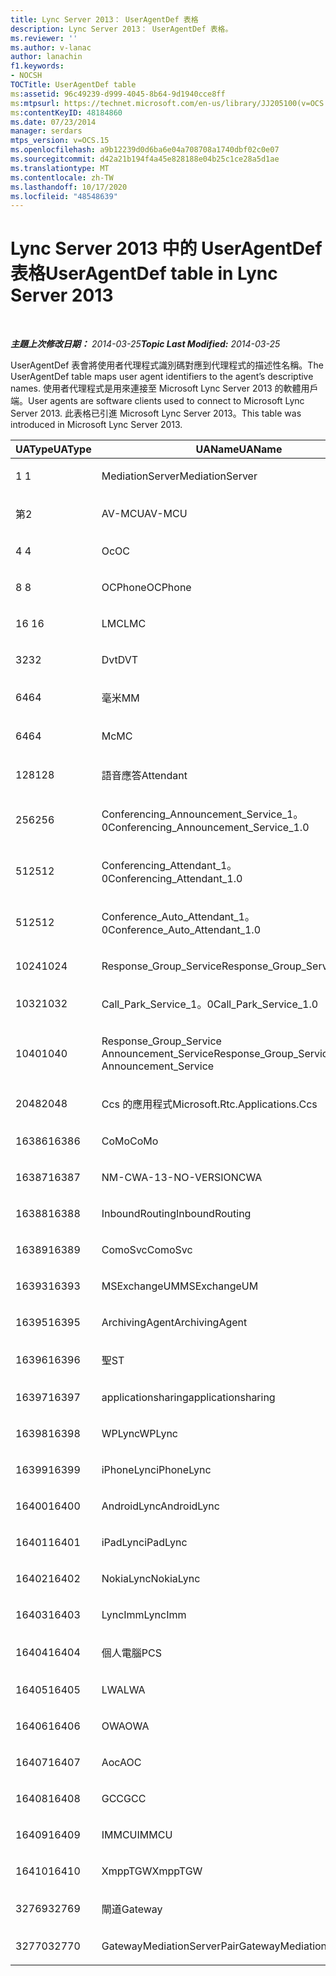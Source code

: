 ```yaml
---
title: Lync Server 2013： UserAgentDef 表格
description: Lync Server 2013： UserAgentDef 表格。
ms.reviewer: ''
ms.author: v-lanac
author: lanachin
f1.keywords:
- NOCSH
TOCTitle: UserAgentDef table
ms:assetid: 96c49239-d999-4045-8b64-9d1940cce8ff
ms:mtpsurl: https://technet.microsoft.com/en-us/library/JJ205100(v=OCS.15)
ms:contentKeyID: 48184860
ms.date: 07/23/2014
manager: serdars
mtps_version: v=OCS.15
ms.openlocfilehash: a9b12239d0d6ba6e04a708708a1740dbf02c0e07
ms.sourcegitcommit: d42a21b194f4a45e828188e04b25c1ce28a5d1ae
ms.translationtype: MT
ms.contentlocale: zh-TW
ms.lasthandoff: 10/17/2020
ms.locfileid: "48548639"
---
```

# <a name="useragentdef-table-in-lync-server-2013"></a><span data-ttu-id="85ed5-103">Lync Server 2013 中的 UserAgentDef 表格</span><span class="sxs-lookup"><span data-stu-id="85ed5-103">UserAgentDef table in Lync Server 2013</span></span>

<div data-xmlns="http://www.w3.org/1999/xhtml">

<div class="topic" data-xmlns="http://www.w3.org/1999/xhtml" data-msxsl="urn:schemas-microsoft-com:xslt" data-cs="https://msdn.microsoft.com/">

<div data-asp="https://msdn2.microsoft.com/asp">



</div>

<div id="mainSection">

<div id="mainBody">

<span> </span>

<span data-ttu-id="85ed5-104">_**主題上次修改日期：** 2014-03-25_</span><span class="sxs-lookup"><span data-stu-id="85ed5-104">_**Topic Last Modified:** 2014-03-25_</span></span>

<span data-ttu-id="85ed5-105">UserAgentDef 表會將使用者代理程式識別碼對應到代理程式的描述性名稱。</span><span class="sxs-lookup"><span data-stu-id="85ed5-105">The UserAgentDef table maps user agent identifiers to the agent’s descriptive names.</span></span> <span data-ttu-id="85ed5-106">使用者代理程式是用來連接至 Microsoft Lync Server 2013 的軟體用戶端。</span><span class="sxs-lookup"><span data-stu-id="85ed5-106">User agents are software clients used to connect to Microsoft Lync Server 2013.</span></span> <span data-ttu-id="85ed5-107">此表格已引進 Microsoft Lync Server 2013。</span><span class="sxs-lookup"><span data-stu-id="85ed5-107">This table was introduced in Microsoft Lync Server 2013.</span></span>


<table>
<colgroup>
<col style="width: 33%" />
<col style="width: 33%" />
<col style="width: 33%" />
</colgroup>
<thead>
<tr class="header">
<th><span data-ttu-id="85ed5-108">UAType</span><span class="sxs-lookup"><span data-stu-id="85ed5-108">UAType</span></span></th>
<th><span data-ttu-id="85ed5-109">UAName</span><span class="sxs-lookup"><span data-stu-id="85ed5-109">UAName</span></span></th>
<th><span data-ttu-id="85ed5-110">UACategory</span><span class="sxs-lookup"><span data-stu-id="85ed5-110">UACategory</span></span></th>
</tr>
</thead>
<tbody>
<tr class="odd">
<td><p><span data-ttu-id="85ed5-111">1 </span><span class="sxs-lookup"><span data-stu-id="85ed5-111">1</span></span></p></td>
<td><p><span data-ttu-id="85ed5-112">MediationServer</span><span class="sxs-lookup"><span data-stu-id="85ed5-112">MediationServer</span></span></p></td>
<td><p><span data-ttu-id="85ed5-113">MediationServer</span><span class="sxs-lookup"><span data-stu-id="85ed5-113">MediationServer</span></span></p></td>
</tr>
<tr class="even">
<td><p><span data-ttu-id="85ed5-114">第</span><span class="sxs-lookup"><span data-stu-id="85ed5-114">2</span></span></p></td>
<td><p><span data-ttu-id="85ed5-115">AV-MCU</span><span class="sxs-lookup"><span data-stu-id="85ed5-115">AV-MCU</span></span></p></td>
<td><p><span data-ttu-id="85ed5-116">AV-MCU</span><span class="sxs-lookup"><span data-stu-id="85ed5-116">AV-MCU</span></span></p></td>
</tr>
<tr class="odd">
<td><p><span data-ttu-id="85ed5-117">4 </span><span class="sxs-lookup"><span data-stu-id="85ed5-117">4</span></span></p></td>
<td><p><span data-ttu-id="85ed5-118">Oc</span><span class="sxs-lookup"><span data-stu-id="85ed5-118">OC</span></span></p></td>
<td><p><span data-ttu-id="85ed5-119">Oc</span><span class="sxs-lookup"><span data-stu-id="85ed5-119">OC</span></span></p></td>
</tr>
<tr class="even">
<td><p><span data-ttu-id="85ed5-120">8 </span><span class="sxs-lookup"><span data-stu-id="85ed5-120">8</span></span></p></td>
<td><p><span data-ttu-id="85ed5-121">OCPhone</span><span class="sxs-lookup"><span data-stu-id="85ed5-121">OCPhone</span></span></p></td>
<td><p><span data-ttu-id="85ed5-122">OCPhone</span><span class="sxs-lookup"><span data-stu-id="85ed5-122">OCPhone</span></span></p></td>
</tr>
<tr class="odd">
<td><p><span data-ttu-id="85ed5-123">16 </span><span class="sxs-lookup"><span data-stu-id="85ed5-123">16</span></span></p></td>
<td><p><span data-ttu-id="85ed5-124">LMC</span><span class="sxs-lookup"><span data-stu-id="85ed5-124">LMC</span></span></p></td>
<td><p><span data-ttu-id="85ed5-125">LMC</span><span class="sxs-lookup"><span data-stu-id="85ed5-125">LMC</span></span></p></td>
</tr>
<tr class="even">
<td><p><span data-ttu-id="85ed5-126">32</span><span class="sxs-lookup"><span data-stu-id="85ed5-126">32</span></span></p></td>
<td><p><span data-ttu-id="85ed5-127">Dvt</span><span class="sxs-lookup"><span data-stu-id="85ed5-127">DVT</span></span></p></td>
<td><p><span data-ttu-id="85ed5-128">Dvt</span><span class="sxs-lookup"><span data-stu-id="85ed5-128">DVT</span></span></p></td>
</tr>
<tr class="odd">
<td><p><span data-ttu-id="85ed5-129">64</span><span class="sxs-lookup"><span data-stu-id="85ed5-129">64</span></span></p></td>
<td><p><span data-ttu-id="85ed5-130">毫米</span><span class="sxs-lookup"><span data-stu-id="85ed5-130">MM</span></span></p></td>
<td><p><span data-ttu-id="85ed5-131">毫米</span><span class="sxs-lookup"><span data-stu-id="85ed5-131">MM</span></span></p></td>
</tr>
<tr class="even">
<td><p><span data-ttu-id="85ed5-132">64</span><span class="sxs-lookup"><span data-stu-id="85ed5-132">64</span></span></p></td>
<td><p><span data-ttu-id="85ed5-133">Mc</span><span class="sxs-lookup"><span data-stu-id="85ed5-133">MC</span></span></p></td>
<td><p><span data-ttu-id="85ed5-134">毫米</span><span class="sxs-lookup"><span data-stu-id="85ed5-134">MM</span></span></p></td>
</tr>
<tr class="odd">
<td><p><span data-ttu-id="85ed5-135">128</span><span class="sxs-lookup"><span data-stu-id="85ed5-135">128</span></span></p></td>
<td><p><span data-ttu-id="85ed5-136">語音應答</span><span class="sxs-lookup"><span data-stu-id="85ed5-136">Attendant</span></span></p></td>
<td><p><span data-ttu-id="85ed5-137">語音應答</span><span class="sxs-lookup"><span data-stu-id="85ed5-137">Attendant</span></span></p></td>
</tr>
<tr class="even">
<td><p><span data-ttu-id="85ed5-138">256</span><span class="sxs-lookup"><span data-stu-id="85ed5-138">256</span></span></p></td>
<td><p><span data-ttu-id="85ed5-139">Conferencing_Announcement_Service_1。0</span><span class="sxs-lookup"><span data-stu-id="85ed5-139">Conferencing_Announcement_Service_1.0</span></span></p></td>
<td><p><span data-ttu-id="85ed5-140">Cas</span><span class="sxs-lookup"><span data-stu-id="85ed5-140">CAS</span></span></p></td>
</tr>
<tr class="odd">
<td><p><span data-ttu-id="85ed5-141">512</span><span class="sxs-lookup"><span data-stu-id="85ed5-141">512</span></span></p></td>
<td><p><span data-ttu-id="85ed5-142">Conferencing_Attendant_1。0</span><span class="sxs-lookup"><span data-stu-id="85ed5-142">Conferencing_Attendant_1.0</span></span></p></td>
<td><p><span data-ttu-id="85ed5-143">Caa</span><span class="sxs-lookup"><span data-stu-id="85ed5-143">CAA</span></span></p></td>
</tr>
<tr class="even">
<td><p><span data-ttu-id="85ed5-144">512</span><span class="sxs-lookup"><span data-stu-id="85ed5-144">512</span></span></p></td>
<td><p><span data-ttu-id="85ed5-145">Conference_Auto_Attendant_1。0</span><span class="sxs-lookup"><span data-stu-id="85ed5-145">Conference_Auto_Attendant_1.0</span></span></p></td>
<td><p><span data-ttu-id="85ed5-146">Caa</span><span class="sxs-lookup"><span data-stu-id="85ed5-146">CAA</span></span></p></td>
</tr>
<tr class="odd">
<td><p><span data-ttu-id="85ed5-147">1024</span><span class="sxs-lookup"><span data-stu-id="85ed5-147">1024</span></span></p></td>
<td><p><span data-ttu-id="85ed5-148">Response_Group_Service</span><span class="sxs-lookup"><span data-stu-id="85ed5-148">Response_Group_Service</span></span></p></td>
<td><p><span data-ttu-id="85ed5-149">RG</span><span class="sxs-lookup"><span data-stu-id="85ed5-149">RGS</span></span></p></td>
</tr>
<tr class="even">
<td><p><span data-ttu-id="85ed5-150">1032</span><span class="sxs-lookup"><span data-stu-id="85ed5-150">1032</span></span></p></td>
<td><p><span data-ttu-id="85ed5-151">Call_Park_Service_1。0</span><span class="sxs-lookup"><span data-stu-id="85ed5-151">Call_Park_Service_1.0</span></span></p></td>
<td><p><span data-ttu-id="85ed5-152">Cps</span><span class="sxs-lookup"><span data-stu-id="85ed5-152">CPS</span></span></p></td>
</tr>
<tr class="odd">
<td><p><span data-ttu-id="85ed5-153">1040</span><span class="sxs-lookup"><span data-stu-id="85ed5-153">1040</span></span></p></td>
<td><p><span data-ttu-id="85ed5-154">Response_Group_Service Announcement_Service</span><span class="sxs-lookup"><span data-stu-id="85ed5-154">Response_Group_Service Announcement_Service</span></span></p></td>
<td><p><span data-ttu-id="85ed5-155">AS</span><span class="sxs-lookup"><span data-stu-id="85ed5-155">AS</span></span></p></td>
</tr>
<tr class="even">
<td><p><span data-ttu-id="85ed5-156">2048</span><span class="sxs-lookup"><span data-stu-id="85ed5-156">2048</span></span></p></td>
<td><p><span data-ttu-id="85ed5-157">Ccs 的應用程式</span><span class="sxs-lookup"><span data-stu-id="85ed5-157">Microsoft.Rtc.Applications.Ccs</span></span></p></td>
<td><p><span data-ttu-id="85ed5-158">Ccs</span><span class="sxs-lookup"><span data-stu-id="85ed5-158">CCS</span></span></p></td>
</tr>
<tr class="odd">
<td><p><span data-ttu-id="85ed5-159">16386</span><span class="sxs-lookup"><span data-stu-id="85ed5-159">16386</span></span></p></td>
<td><p><span data-ttu-id="85ed5-160">CoMo</span><span class="sxs-lookup"><span data-stu-id="85ed5-160">CoMo</span></span></p></td>
<td><p><span data-ttu-id="85ed5-161">CoMo</span><span class="sxs-lookup"><span data-stu-id="85ed5-161">CoMo</span></span></p></td>
</tr>
<tr class="even">
<td><p><span data-ttu-id="85ed5-162">16387</span><span class="sxs-lookup"><span data-stu-id="85ed5-162">16387</span></span></p></td>
<td><p><span data-ttu-id="85ed5-163">NM-CWA-13-NO-VERSION</span><span class="sxs-lookup"><span data-stu-id="85ed5-163">CWA</span></span></p></td>
<td><p><span data-ttu-id="85ed5-164">NM-CWA-13-NO-VERSION</span><span class="sxs-lookup"><span data-stu-id="85ed5-164">CWA</span></span></p></td>
</tr>
<tr class="odd">
<td><p><span data-ttu-id="85ed5-165">16388</span><span class="sxs-lookup"><span data-stu-id="85ed5-165">16388</span></span></p></td>
<td><p><span data-ttu-id="85ed5-166">InboundRouting</span><span class="sxs-lookup"><span data-stu-id="85ed5-166">InboundRouting</span></span></p></td>
<td><p><span data-ttu-id="85ed5-167">InboundRouting</span><span class="sxs-lookup"><span data-stu-id="85ed5-167">InboundRouting</span></span></p></td>
</tr>
<tr class="even">
<td><p><span data-ttu-id="85ed5-168">16389</span><span class="sxs-lookup"><span data-stu-id="85ed5-168">16389</span></span></p></td>
<td><p><span data-ttu-id="85ed5-169">ComoSvc</span><span class="sxs-lookup"><span data-stu-id="85ed5-169">ComoSvc</span></span></p></td>
<td><p><span data-ttu-id="85ed5-170">ComoSvc</span><span class="sxs-lookup"><span data-stu-id="85ed5-170">ComoSvc</span></span></p></td>
</tr>
<tr class="odd">
<td><p><span data-ttu-id="85ed5-171">16393</span><span class="sxs-lookup"><span data-stu-id="85ed5-171">16393</span></span></p></td>
<td><p><span data-ttu-id="85ed5-172">MSExchangeUM</span><span class="sxs-lookup"><span data-stu-id="85ed5-172">MSExchangeUM</span></span></p></td>
<td><p><span data-ttu-id="85ed5-173">ExUM</span><span class="sxs-lookup"><span data-stu-id="85ed5-173">ExUM</span></span></p></td>
</tr>
<tr class="even">
<td><p><span data-ttu-id="85ed5-174">16395</span><span class="sxs-lookup"><span data-stu-id="85ed5-174">16395</span></span></p></td>
<td><p><span data-ttu-id="85ed5-175">ArchivingAgent</span><span class="sxs-lookup"><span data-stu-id="85ed5-175">ArchivingAgent</span></span></p></td>
<td><p><span data-ttu-id="85ed5-176">ARCHAGENT</span><span class="sxs-lookup"><span data-stu-id="85ed5-176">ARCHAGENT</span></span></p></td>
</tr>
<tr class="odd">
<td><p><span data-ttu-id="85ed5-177">16396</span><span class="sxs-lookup"><span data-stu-id="85ed5-177">16396</span></span></p></td>
<td><p><span data-ttu-id="85ed5-178">聖</span><span class="sxs-lookup"><span data-stu-id="85ed5-178">ST</span></span></p></td>
<td><p><span data-ttu-id="85ed5-179">聖</span><span class="sxs-lookup"><span data-stu-id="85ed5-179">ST</span></span></p></td>
</tr>
<tr class="even">
<td><p><span data-ttu-id="85ed5-180">16397</span><span class="sxs-lookup"><span data-stu-id="85ed5-180">16397</span></span></p></td>
<td><p><span data-ttu-id="85ed5-181">applicationsharing</span><span class="sxs-lookup"><span data-stu-id="85ed5-181">applicationsharing</span></span></p></td>
<td><p><span data-ttu-id="85ed5-182">ASMCU</span><span class="sxs-lookup"><span data-stu-id="85ed5-182">ASMCU</span></span></p></td>
</tr>
<tr class="odd">
<td><p><span data-ttu-id="85ed5-183">16398</span><span class="sxs-lookup"><span data-stu-id="85ed5-183">16398</span></span></p></td>
<td><p><span data-ttu-id="85ed5-184">WPLync</span><span class="sxs-lookup"><span data-stu-id="85ed5-184">WPLync</span></span></p></td>
<td><p><span data-ttu-id="85ed5-185">WPLync</span><span class="sxs-lookup"><span data-stu-id="85ed5-185">WPLync</span></span></p></td>
</tr>
<tr class="even">
<td><p><span data-ttu-id="85ed5-186">16399</span><span class="sxs-lookup"><span data-stu-id="85ed5-186">16399</span></span></p></td>
<td><p><span data-ttu-id="85ed5-187">iPhoneLync</span><span class="sxs-lookup"><span data-stu-id="85ed5-187">iPhoneLync</span></span></p></td>
<td><p><span data-ttu-id="85ed5-188">iPhoneLync</span><span class="sxs-lookup"><span data-stu-id="85ed5-188">iPhoneLync</span></span></p></td>
</tr>
<tr class="odd">
<td><p><span data-ttu-id="85ed5-189">16400</span><span class="sxs-lookup"><span data-stu-id="85ed5-189">16400</span></span></p></td>
<td><p><span data-ttu-id="85ed5-190">AndroidLync</span><span class="sxs-lookup"><span data-stu-id="85ed5-190">AndroidLync</span></span></p></td>
<td><p><span data-ttu-id="85ed5-191">AndroidLync</span><span class="sxs-lookup"><span data-stu-id="85ed5-191">AndroidLync</span></span></p></td>
</tr>
<tr class="even">
<td><p><span data-ttu-id="85ed5-192">16401</span><span class="sxs-lookup"><span data-stu-id="85ed5-192">16401</span></span></p></td>
<td><p><span data-ttu-id="85ed5-193">iPadLync</span><span class="sxs-lookup"><span data-stu-id="85ed5-193">iPadLync</span></span></p></td>
<td><p><span data-ttu-id="85ed5-194">iPadLync</span><span class="sxs-lookup"><span data-stu-id="85ed5-194">iPadLync</span></span></p></td>
</tr>
<tr class="odd">
<td><p><span data-ttu-id="85ed5-195">16402</span><span class="sxs-lookup"><span data-stu-id="85ed5-195">16402</span></span></p></td>
<td><p><span data-ttu-id="85ed5-196">NokiaLync</span><span class="sxs-lookup"><span data-stu-id="85ed5-196">NokiaLync</span></span></p></td>
<td><p><span data-ttu-id="85ed5-197">NokiaLync</span><span class="sxs-lookup"><span data-stu-id="85ed5-197">NokiaLync</span></span></p></td>
</tr>
<tr class="even">
<td><p><span data-ttu-id="85ed5-198">16403</span><span class="sxs-lookup"><span data-stu-id="85ed5-198">16403</span></span></p></td>
<td><p><span data-ttu-id="85ed5-199">LyncImm</span><span class="sxs-lookup"><span data-stu-id="85ed5-199">LyncImm</span></span></p></td>
<td><p><span data-ttu-id="85ed5-200">LyncImm</span><span class="sxs-lookup"><span data-stu-id="85ed5-200">LyncImm</span></span></p></td>
</tr>
<tr class="odd">
<td><p><span data-ttu-id="85ed5-201">16404</span><span class="sxs-lookup"><span data-stu-id="85ed5-201">16404</span></span></p></td>
<td><p><span data-ttu-id="85ed5-202">個人電腦</span><span class="sxs-lookup"><span data-stu-id="85ed5-202">PCS</span></span></p></td>
<td><p><span data-ttu-id="85ed5-203">個人電腦</span><span class="sxs-lookup"><span data-stu-id="85ed5-203">PCS</span></span></p></td>
</tr>
<tr class="even">
<td><p><span data-ttu-id="85ed5-204">16405</span><span class="sxs-lookup"><span data-stu-id="85ed5-204">16405</span></span></p></td>
<td><p><span data-ttu-id="85ed5-205">LWA</span><span class="sxs-lookup"><span data-stu-id="85ed5-205">LWA</span></span></p></td>
<td><p><span data-ttu-id="85ed5-206">LWA</span><span class="sxs-lookup"><span data-stu-id="85ed5-206">LWA</span></span></p></td>
</tr>
<tr class="odd">
<td><p><span data-ttu-id="85ed5-207">16406</span><span class="sxs-lookup"><span data-stu-id="85ed5-207">16406</span></span></p></td>
<td><p><span data-ttu-id="85ed5-208">OWA</span><span class="sxs-lookup"><span data-stu-id="85ed5-208">OWA</span></span></p></td>
<td><p><span data-ttu-id="85ed5-209">OWA</span><span class="sxs-lookup"><span data-stu-id="85ed5-209">OWA</span></span></p></td>
</tr>
<tr class="even">
<td><p><span data-ttu-id="85ed5-210">16407</span><span class="sxs-lookup"><span data-stu-id="85ed5-210">16407</span></span></p></td>
<td><p><span data-ttu-id="85ed5-211">Aoc</span><span class="sxs-lookup"><span data-stu-id="85ed5-211">AOC</span></span></p></td>
<td><p><span data-ttu-id="85ed5-212">Aoc</span><span class="sxs-lookup"><span data-stu-id="85ed5-212">AOC</span></span></p></td>
</tr>
<tr class="odd">
<td><p><span data-ttu-id="85ed5-213">16408</span><span class="sxs-lookup"><span data-stu-id="85ed5-213">16408</span></span></p></td>
<td><p><span data-ttu-id="85ed5-214">GCC</span><span class="sxs-lookup"><span data-stu-id="85ed5-214">GCC</span></span></p></td>
<td><p><span data-ttu-id="85ed5-215">GCC</span><span class="sxs-lookup"><span data-stu-id="85ed5-215">GCC</span></span></p></td>
</tr>
<tr class="even">
<td><p><span data-ttu-id="85ed5-216">16409</span><span class="sxs-lookup"><span data-stu-id="85ed5-216">16409</span></span></p></td>
<td><p><span data-ttu-id="85ed5-217">IMMCU</span><span class="sxs-lookup"><span data-stu-id="85ed5-217">IMMCU</span></span></p></td>
<td><p><span data-ttu-id="85ed5-218">IMMCU</span><span class="sxs-lookup"><span data-stu-id="85ed5-218">IMMCU</span></span></p></td>
</tr>
<tr class="odd">
<td><p><span data-ttu-id="85ed5-219">16410</span><span class="sxs-lookup"><span data-stu-id="85ed5-219">16410</span></span></p></td>
<td><p><span data-ttu-id="85ed5-220">XmppTGW</span><span class="sxs-lookup"><span data-stu-id="85ed5-220">XmppTGW</span></span></p></td>
<td><p><span data-ttu-id="85ed5-221">XmppGateway</span><span class="sxs-lookup"><span data-stu-id="85ed5-221">XmppGateway</span></span></p></td>
</tr>
<tr class="even">
<td><p><span data-ttu-id="85ed5-222">32769</span><span class="sxs-lookup"><span data-stu-id="85ed5-222">32769</span></span></p></td>
<td><p><span data-ttu-id="85ed5-223">閘道</span><span class="sxs-lookup"><span data-stu-id="85ed5-223">Gateway</span></span></p></td>
<td><p><span data-ttu-id="85ed5-224">閘道</span><span class="sxs-lookup"><span data-stu-id="85ed5-224">Gateway</span></span></p></td>
</tr>
<tr class="odd">
<td><p><span data-ttu-id="85ed5-225">32770</span><span class="sxs-lookup"><span data-stu-id="85ed5-225">32770</span></span></p></td>
<td><p><span data-ttu-id="85ed5-226">GatewayMediationServerPair</span><span class="sxs-lookup"><span data-stu-id="85ed5-226">GatewayMediationServerPair</span></span></p></td>
<td><p><span data-ttu-id="85ed5-227">GatewayMediationServerPair</span><span class="sxs-lookup"><span data-stu-id="85ed5-227">GatewayMediationServerPair</span></span></p></td>
</tr>
</tbody>
</table>


</div>

<span> </span>

</div>

</div>

</div>

